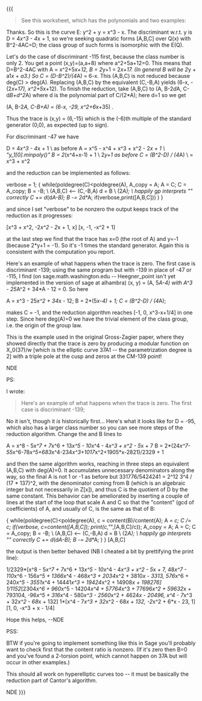 {{{
> See this worksheet, which has the polynomials and two examples:

Thanks.  So this is the curve  E: y^2 + y = x^3 - x.  The discriminant
w.r.t. y is D = 4*x^3 - 4*x + 1, so we're seeking quadratic forms
[A,B,C] over Q(x) with B^2-4AC=D; the class group of such forms
is isomorphic with the E(Q).

Let's do the case of discriminant -115 first, because the class number
is only 2.  You get a point (x,y)=(a,a+8) where a^2+5a+12=0.  This means
that  D=B^2-4AC  with  A = x^2+5*x+12,  B = 2*y+1 = 2*x+17.  (In general
B will be 2*y + a1*x + a3.)  So C = (D-B^2)/(4*A) = 6-x.  This (A,B,C)
is not reduced because deg(C) > deg(A).  Replacing (A,B,C) by the
equivalent (C,-B,A) yields (6-x, -(2*x+17), x^2+5*x+12).  To finish the
reduction, take (A,B,C) to (A, B-2*d*A, C-d*B+d^2*A) where d is the
polynomial part of C/(2*A); here d=1 so we get

 (A, B-2*A, C-B+A) = (6-x, -29, x^2+6*x+35) .

Thus the trace is (x,y) = (6,-15) which is the (-6)th multiple of
the standard generator (0,0), as expected (up to sign).

For discriminant -47 we have

 D = 4*x^3 - 4*x + 1  \\ as before
 A = x^5 - x^4 + x^3 + x^2 - 2*x + 1 \\ "y_1[0].minpoly()"
 B = 2*(x^4+x-1) + 1  \\ 2*y+1 as before
 C = (B^2-D) / (4*A) \\ = x^3 + x^2

and the reduction can be implemented as follows:

 verbose = 1;
 {
 while(poldegree(C)<poldegree(A),
   A_copy = A;  A = C;  C = A_copy;  B = -B;  \\ (A,B,C) <-- (C,-B,A)
   d = B \ (2*A);     \\ happily gp interprets "\" correctly
   C += d*(d*A-B);
   B -= 2*d*A;
   if(verbose,print([A,B,C]))
 )
 }

and since I set "verbose" to be nonzero the output keeps track of
the reduction as it progresses:

 [x^3 + x^2, -2*x^2 - 2*x + 1, x]
 [x, -1, -x^2 + 1]

at the last step we find that the trace has x=0 (the root of A)
and y=-1 (because 2*y+1 = -1).  So it's -1 times the standard generator.
Again this is consistent with the computation you report.

Here's an example of what happens when the trace is zero.  The first case
is discriminant -139; using the same program but with -139 in place of
-47 or -115, I find (on sage.math.washington.edu -- Heegner_point
isn't yet implemented in the version of sage at alhambra)
(x, y) = (A, 5*A-4) with  A^3 - 25*A^2 + 34*A - 12 = 0.  So here

 A = x^3 - 25*x^2 + 34*x - 12;
 B = 2*(5*x-4) + 1;
 C = (B^2-D) / (4*A);

makes C = -1, and the reduction algorithm reaches [-1, 0, x^3-x+1/4]
in one step.  Since here deg(A)=0 we have the trivial element of the
class group, i.e. the origin of the group law.

This is the example used in the original Gross-Zagier paper, where
they showed directly that the trace is zero by producing a modular
function on X_0(37)/w [which is the elliptic curve 37A1 -- the
parametrization degree is 2] with a triple pole at the cusp and
zeros at the CM-139 point!

NDE

PS:

I wrote:

> Here's an example of what happens when the trace is zero.
> The first case is discriminant -139;

No it isn't, though it *is* historically first...  Here's what
it looks like for D = -95, which also has a larger class number
so you can see more steps of the reduction algorithm.  Change the
and B lines to

 A = x^8 - 5*x^7 + 7*x^6 + 13*x^5 - 10*x^4 - 4*x^3 + x^2 - 5*x + 7
 B = 2*(24*x^7-55*x^6-78*x^5+683*x^4-234*x^3+1017*x^2+1905*x-2821)/2329 + 1

and then the same algorithm works, reaching in three steps an equivalent
(A,B,C) with deg(A)=0.  It accumulates unnecessary denominators along
the way, so the final A is not 1 or -1 as before but 331776/5424241
= 2^12 3^4 / (17 * 137)^2, with the denominator coming from B
(which is an algebraic integer but not necessarily in Z[x]),
and thus C is the quotient of D by the same constant.
This behavior  can be ameliorated by inserting a couple of lines
at the start of the loop that scale A and C so that the "content"
(gcd of coefficients) of A, and usually of C, is the same as that of B:

 {
 while(poldegree(C)<poldegree(A),
   c = content(B)/content(A);
   A *= c;  C /= c;
   if(verbose, c=content([A,B,C]); print(c,"*",[A,B,C]/c));
   A_copy = A;  A = C;  C = A_copy;  B = -B;  \\ (A,B,C) <-- (C,-B,A)
   d = B \ (2*A);     \\ happily gp interprets "\" correctly
   C += d*(d*A-B);
   B -= 2*d*A;
 )
 }
 [A,B,C]

the output is then better behaved (NB I cheated a bit by prettifying
the print line):

 1/2329*[x^8 - 5*x^7 + 7*x^6 + 13*x^5 - 10*x^4 - 4*x^3 + x^2 - 5*x + 7, 48*x^7 - 110*x^6 - 156*x^5 + 1366*x^4 - 468*x^3 + 2034*x^2 + 3810*x - 3313, 576*x^6 + 240*x^5 - 3551*x^4 + 14441*x^3 + 19424*x^2 + 14908*x + 198276]
 1/1152*[2304*x^6 + 960*x^5 - 14204*x^4 + 57764*x^3 + 77696*x^2 + 59632*x + 793104, -96*x^5 + 316*x^4 - 580*x^3 - 2560*x^2 + 4624*x - 20496, x^4 - 7*x^3 + 32*x^2 - 68*x + 132]
 1*[x^4 - 7*x^3 + 32*x^2 - 68*x + 132, -2*x^2 + 6*x - 23, 1]
 [1, 0, -x^3 + x - 1/4]


Hope this helps,
--NDE

PSS:

BTW if you're going to implement something like this in Sage
you'll probably want to check first that the content ratio is nonzero.
(If it's zero then B=0 and you've found a 2-torsion point, which
cannot happen on 37A but will occur in other examples.)

This should all work on hyperelliptic curves too -- it must be
basically the reduction part of Cantor's algorithm.

NDE
}}}
